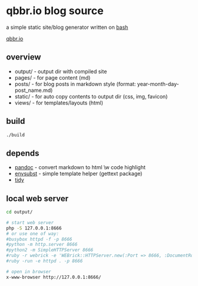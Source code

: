 # qbbr.io blog source

a simple static site/blog generator written on [bash](build)

[qbbr.io](https://qbbr.io/)

## overview

 * output/ - output dir with compiled site
 * pages/ - for page content (md)
 * posts/ - for blog posts in markdown style (format: year-month-day-post_name.md)
 * static/ - for auto copy contents to output dir (css, img, favicon)
 * views/ - for templates/layouts (html)

## build

```bash
./build
```

## depends

 * [pandoc](https://command-not-found.com/pandoc) - convert markdown to html \w code highlight
 * [envsubst](https://command-not-found.com/envsubst) - simple template helper (gettext package)
 * [tidy](https://www.html-tidy.org/)

## local web server

```bash
cd output/

# start web server
php -S 127.0.0.1:8666
# or use one of way:
#busybox httpd -f -p 8666
#python -m http.server 8666
#python2 -m SimpleHTTPServer 8666
#ruby -r webrick -e 'WEBrick::HTTPServer.new(:Port => 8666, :DocumentRoot => Dir.pwd).start'
#ruby -run -e httpd . -p 8666

# open in browser
x-www-browser http://127.0.0.1:8666/
```
